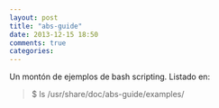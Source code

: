 ```yaml
---
layout: post
title: "abs-guide"
date: 2013-12-15 18:50
comments: true
categories: 
---
```

Un montón de ejemplos de bash scripting. Listado en:

>$ ls /usr/share/doc/abs-guide/examples/

